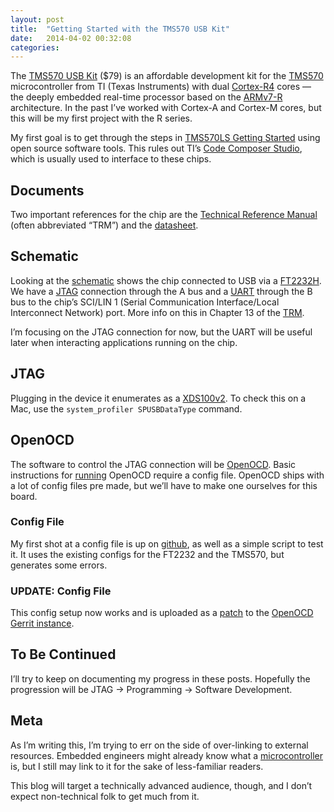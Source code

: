 ```yaml
---
layout: post
title:  "Getting Started with the TMS570 USB Kit"
date:   2014-04-02 00:32:08
categories:
---
```


The [TMS570 USB Kit][TMS570USB] ($79) is an affordable development kit for the [TMS570][TMS570] microcontroller from TI (Texas Instruments) with dual [Cortex-R4][CortexR4] cores — the deeply embedded real-time processor based on the [ARMv7-R][ARMv7R] architecture.  In the past I’ve worked with Cortex-A and Cortex-M cores, but this will be my first project with the R series.

My first goal is to get through the steps in [TMS570LS Getting Started][TMS570LSGettingStarted] using open source software tools.  This rules out TI’s [Code Composer Studio][CodeComposerStudio], which is usually used to interface to these chips.

[TMS570USB]: http://www.ti.com/tool/TMDX570LS20SUSB
[TMS570]: http://www.ti.com/lsds/ti/microcontroller/safety_mcu/tms570_arm_cortex-r4/overview.page
[CortexR4]: http://www.arm.com/products/processors/cortex-r/cortex-r4.php
[ARMv7R]: http://infocenter.arm.com/help/index.jsp?topic=/com.arm.doc.ddi0406c/index.html
[TMS570LSGettingStarted]: http://processors.wiki.ti.com/images/b/bd/TMS570LS_Getting_Started.pdf
[CodeComposerStudio]: http://www.ti.com/tool/ccstudio

## Documents
Two important references for the chip are the [Technical Reference Manual][TRM] (often abbreviated “TRM”) and the [datasheet][DS].

[TRM]: http://www.ti.com/lit/ug/spnu489c/spnu489c.pdf
[DS]: http://www.ti.com/lit/ds/spns141f/spns141f.pdf

## Schematic
Looking at the [schematic][Schematic] shows the chip connected to USB via a [FT2232H][FT2232H].  We have a [JTAG][JTAG] connection through the A bus and a [UART][UART] through the B bus to the chip’s SCI/LIN 1 (Serial Communication Interface/Local Interconnect Network) port.  More info on this in Chapter 13 of the [TRM][TRM].

I’m focusing on the JTAG connection for now, but the UART will be useful later when interacting applications running on the chip.

[Schematic]: http://processors.wiki.ti.com/index.php/File:TMS570LS20216_USB_STICK_Schematic.pdf
[FT2232H]: http://www.ftdichip.com/Support/Documents/DataSheets/ICs/DS_FT2232H.pdf
[JTAG]: http://en.wikipedia.org/wiki/Joint_Test_Action_Group
[UART]: http://en.wikipedia.org/wiki/Universal_asynchronous_receiver/transmitter

## JTAG
Plugging in the device it enumerates as a [XDS100v2][XDS100v2].  To check this on a Mac, use the `system_profiler SPUSBDataType` command.

[XDS100v2]: http://processors.wiki.ti.com/index.php/XDS100#XDS100v2_Features

## OpenOCD
The software to control the JTAG connection will be [OpenOCD][OpenOCD].  Basic instructions for [running][OCD Running] OpenOCD require a config file.  OpenOCD ships with a lot of config files pre made, but we’ll have to make one ourselves for this board.

[OpenOCD]: http://openocd.sourceforge.net/
[OCD Running]: http://openocd.sourceforge.net/doc/html/Running.html

### Config File
My first shot at a config file is up on [github][config file], as well as a simple script to test it.  It uses the existing configs for the FT2232 and the TMS570, but generates some errors.

[config file]: https://github.com/machinaut/tms570

### UPDATE: Config File
This config setup now works and is uploaded as a [patch][patch] to the [OpenOCD Gerrit instance][OpenOCD gerrit].

[patch]: http://openocd.zylin.com/#/c/2089/
[OpenOCD Gerrit]: http://openocd.zylin.com/

## To Be Continued
I’ll try to keep on documenting my progress in these posts.  Hopefully the progression will be JTAG -> Programming -> Software Development.

## Meta
As I’m writing this, I’m trying to err on the side of over-linking to external resources.  Embedded engineers might already know what a [microcontroller][microcontroller] is, but I still may link to it for the sake of less-familiar readers.

This blog will target a technically advanced audience, though, and I don’t expect non-technical folk to get much from it.

[microcontroller]: http://en.wikipedia.org/wiki/Microcontroller

